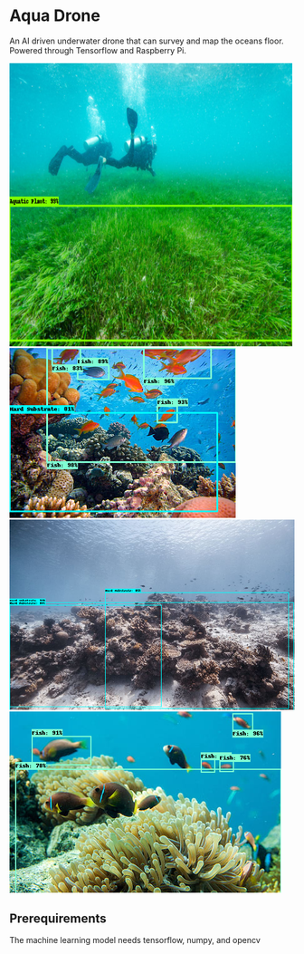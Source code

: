 # Aqua Drone
An AI driven underwater drone that can survey and map the oceans floor. Powered through Tensorflow and Raspberry Pi.

<img src="Website\Aquadrone\images\home\aq1.png" width="500" height="500">
<img src="Website\Aquadrone\images\home\hs&fish.png">
<img src="Website\Aquadrone\images\home\hs_web.png">
<img src="Website\Aquadrone\images\home\fish_web.png">

## Prerequirements
The machine learning model needs tensorflow, numpy, and opencv
